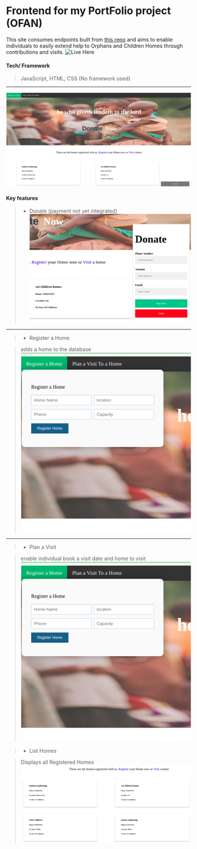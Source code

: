 # Frontend for my PortFolio project (OFAN)

This site consumes endpoints built from [this repo](https://github.com/kiminzajnr/PortfolioProject--BackEnd) and aims to enable individuals to easily extend help to Orphans and Children Homes through contributions and visits.
![Live Here](https://kiminzajnr.github.io/PortfolioProject-Frontend/)

#### Tech/ Framework

> JavaScript, HTML, CSS (No framework used)

---

![ofan](img/Ofan.png "ofan")

#### Key features

> - Donate (payment not yet integrated)
![Make Donation](img/donate.png "donate window")

---

> - Register a Home

> adds a home to the database
![Register a Home](img/registerhome.png "Regiter Home")

---

> - Plan a Visit

> enable individual book a visit date and home to visit
![Plan a Visit](img/registerhome.png "plan a visit")

> - List Homes

> Displays all Registered Homes
![Homes](img/listhomes.png "registered homes")